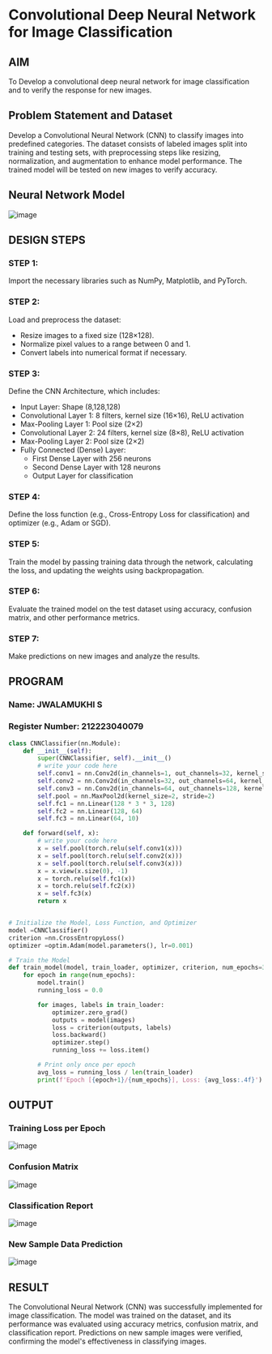 # Convolutional Deep Neural Network for Image Classification

## AIM

To Develop a convolutional deep neural network for image classification and to verify the response for new images.

## Problem Statement and Dataset

Develop a Convolutional Neural Network (CNN) to classify images into predefined categories. The dataset consists of labeled images split into training and testing sets, with preprocessing steps like resizing, normalization, and augmentation to enhance model performance. The trained model will be tested on new images to verify accuracy.

## Neural Network Model

![image](https://github.com/user-attachments/assets/cb131631-9bba-4dc8-a3c8-dd7a9b3c98ba)

## DESIGN STEPS

### STEP 1:

Import the necessary libraries such as NumPy, Matplotlib, and PyTorch.

### STEP 2:

Load and preprocess the dataset:

- Resize images to a fixed size (128×128).
- Normalize pixel values to a range between 0 and 1.
- Convert labels into numerical format if necessary.

### STEP 3:

Define the CNN Architecture, which includes:

- Input Layer: Shape (8,128,128)
- Convolutional Layer 1: 8 filters, kernel size (16×16), ReLU activation
- Max-Pooling Layer 1: Pool size (2×2)
- Convolutional Layer 2: 24 filters, kernel size (8×8), ReLU activation
- Max-Pooling Layer 2: Pool size (2×2)
- Fully Connected (Dense) Layer:
  - First Dense Layer with 256 neurons
  - Second Dense Layer with 128 neurons
  - Output Layer for classification

### STEP 4:

Define the loss function (e.g., Cross-Entropy Loss for classification) and optimizer (e.g., Adam or SGD).

### STEP 5:

Train the model by passing training data through the network, calculating the loss, and updating the weights using backpropagation.

### STEP 6:

Evaluate the trained model on the test dataset using accuracy, confusion matrix, and other performance metrics.

### STEP 7:

Make predictions on new images and analyze the results.

## PROGRAM

### Name: JWALAMUKHI S

### Register Number: 212223040079

```python
class CNNClassifier(nn.Module):
    def __init__(self):
        super(CNNClassifier, self).__init__()
        # write your code here
        self.conv1 = nn.Conv2d(in_channels=1, out_channels=32, kernel_size=3, padding=1)
        self.conv2 = nn.Conv2d(in_channels=32, out_channels=64, kernel_size=3, padding=1)
        self.conv3 = nn.Conv2d(in_channels=64, out_channels=128, kernel_size=3, padding=1)
        self.pool = nn.MaxPool2d(kernel_size=2, stride=2)
        self.fc1 = nn.Linear(128 * 3 * 3, 128)
        self.fc2 = nn.Linear(128, 64)
        self.fc3 = nn.Linear(64, 10)

    def forward(self, x):
        # write your code here
        x = self.pool(torch.relu(self.conv1(x)))
        x = self.pool(torch.relu(self.conv2(x)))
        x = self.pool(torch.relu(self.conv3(x)))
        x = x.view(x.size(0), -1)
        x = torch.relu(self.fc1(x))
        x = torch.relu(self.fc2(x))
        x = self.fc3(x)
        return x
```

```python

# Initialize the Model, Loss Function, and Optimizer
model =CNNClassifier()
criterion =nn.CrossEntropyLoss()
optimizer =optim.Adam(model.parameters(), lr=0.001)
```

```python
# Train the Model
def train_model(model, train_loader, optimizer, criterion, num_epochs=3):
    for epoch in range(num_epochs):
        model.train()
        running_loss = 0.0

        for images, labels in train_loader:
            optimizer.zero_grad()
            outputs = model(images)
            loss = criterion(outputs, labels)
            loss.backward()
            optimizer.step()
            running_loss += loss.item()

        # Print only once per epoch
        avg_loss = running_loss / len(train_loader)
        print(f'Epoch [{epoch+1}/{num_epochs}], Loss: {avg_loss:.4f}')
```

## OUTPUT

### Training Loss per Epoch

![image](https://github.com/user-attachments/assets/04d5fcff-8de7-46ba-8cd1-755d3e7ec948)

### Confusion Matrix

![image](https://github.com/user-attachments/assets/7c2cd354-dfe2-49e3-ba8e-70518446d821)

### Classification Report

![image](https://github.com/user-attachments/assets/8d5e4d67-cd7b-433e-93ec-8870338b42b5)

### New Sample Data Prediction

![image](https://github.com/user-attachments/assets/424720ef-f81c-4389-8068-65b5cc3780a1)

## RESULT

The Convolutional Neural Network (CNN) was successfully implemented for image classification. The model was trained on the dataset, and its performance was evaluated using accuracy metrics, confusion matrix, and classification report. Predictions on new sample images were verified, confirming the model's effectiveness in classifying images.
